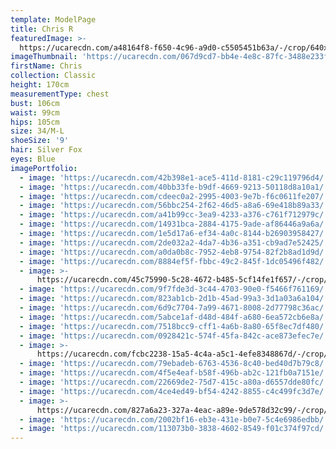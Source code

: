```yaml
---
template: ModelPage
title: Chris R
featuredImage: >-
  https://ucarecdn.com/a48164f8-f650-4c96-a9d0-c5505451b63a/-/crop/640x380/0,47/-/preview/
imageThumbnail: 'https://ucarecdn.com/067d9cd7-bb4e-4e8c-87fc-3488e233f4fa/'
firstName: Chris
collection: Classic
height: 170cm
measurementType: chest
bust: 106cm
waist: 99cm
hips: 105cm
size: 34/M-L
shoeSize: '9'
hair: Silver Fox
eyes: Blue
imagePortfolio:
  - image: 'https://ucarecdn.com/42b398e1-ace5-411d-8181-c29c119796d4/'
  - image: 'https://ucarecdn.com/40bb33fe-b9df-4669-9213-50118d8a10a1/'
  - image: 'https://ucarecdn.com/cdeec0a2-2995-4003-9e7b-f6c0611fe207/'
  - image: 'https://ucarecdn.com/56bbc254-2f62-46d5-a8a6-69e418b89a33/'
  - image: 'https://ucarecdn.com/a41b99cc-3ea9-4233-a376-c761f712979c/'
  - image: 'https://ucarecdn.com/14931bca-2884-4175-9ade-af86446a9a6a/'
  - image: 'https://ucarecdn.com/1e5d17a6-ef34-4a0c-8144-b26903958427/'
  - image: 'https://ucarecdn.com/2de032a2-4da7-4b36-a351-cb9ad7e52425/'
  - image: 'https://ucarecdn.com/a0da0b8c-7952-4eb8-9754-82f2b8ad1d9d/'
  - image: 'https://ucarecdn.com/8884ef5f-fbbc-49c2-845f-1dc05496f482/'
  - image: >-
      https://ucarecdn.com/45c75990-5c28-4672-b485-5cf14fe1f657/-/crop/1242x668/0,13/-/preview/
  - image: 'https://ucarecdn.com/9f7fde3d-3c44-4703-90e0-f5466f761169/'
  - image: 'https://ucarecdn.com/823ab1cb-2d1b-45ad-99a3-3d1a03a6a104/'
  - image: 'https://ucarecdn.com/6d9c7704-7a99-4671-8008-2d77798c36ac/'
  - image: 'https://ucarecdn.com/5abce1af-d48d-484f-a680-6ea572cb6e8a/'
  - image: 'https://ucarecdn.com/7518bcc9-cff1-4a6b-8a80-65f8ec7df480/'
  - image: 'https://ucarecdn.com/0928421c-574f-45fa-842c-ace873efec7e/'
  - image: >-
      https://ucarecdn.com/fcbc2238-15a5-4c4a-a5c1-4efe8348867d/-/crop/468x554/37,203/-/preview/
  - image: 'https://ucarecdn.com/79ebadeb-6763-4536-8c40-bed40d7b79c8/'
  - image: 'https://ucarecdn.com/4f5e4eaf-b58f-496b-ab2c-121fb0a7151e/'
  - image: 'https://ucarecdn.com/22669de2-75d7-415c-a80a-d6557dde80fc/'
  - image: 'https://ucarecdn.com/4ce4ed49-bf54-4242-8855-c4c499fc3d7e/'
  - image: >-
      https://ucarecdn.com/827a6a23-327a-4eac-a89e-9de578d32c99/-/crop/280x183/0,34/-/preview/
  - image: 'https://ucarecdn.com/2002bf16-eb3e-431e-b0e7-5c4e6986edbb/'
  - image: 'https://ucarecdn.com/113073b0-3838-4602-8549-f01c374f97cd/'
---
```


